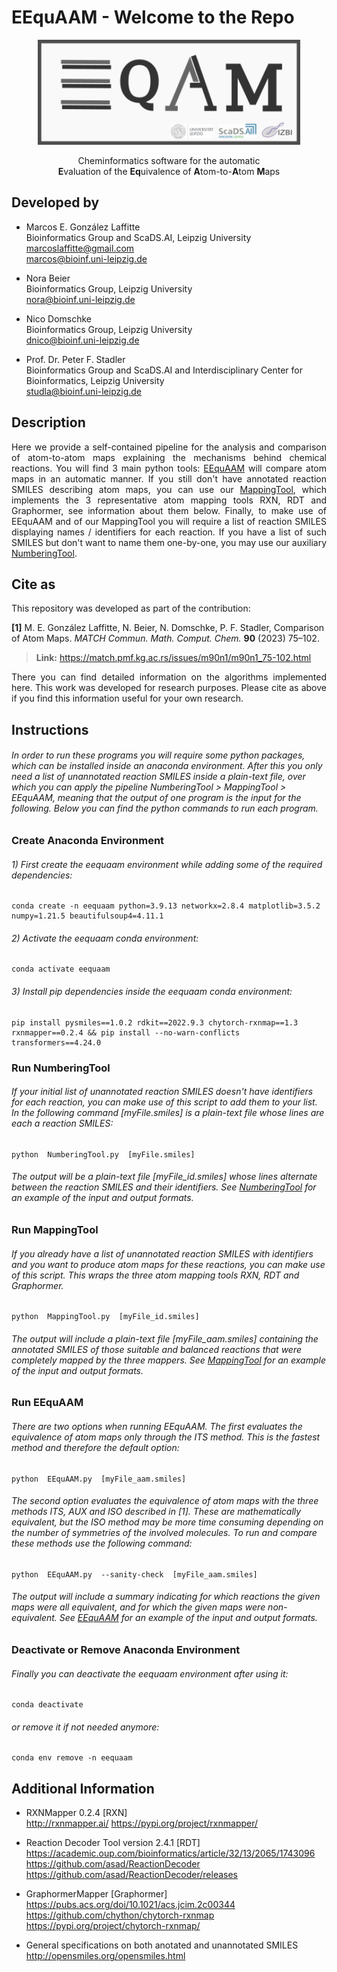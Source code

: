 # EEquAAM - Welcome to the Repo


<p align="center">
<img src="./ReadmeLogo/EEquAAM_logo.png" width="420"/>
</p>


<div align="center">
Cheminformatics software for the automatic<br/>
<strong>E</strong>valuation of the <strong>Eq</strong>uivalence of <strong>A</strong>tom-to-<strong>A</strong>tom <strong>M</strong>aps
</div>


## Developed by

- Marcos E. González Laffitte<br/>
  Bioinformatics Group and ScaDS.AI, Leipzig University<br/>
  marcoslaffitte@gmail.com<br/>
  marcos@bioinf.uni-leipzig.de<br/>

- Nora Beier<br/>
  Bioinformatics Group, Leipzig University<br/>
  nora@bioinf.uni-leipzig.de<br/>

- Nico Domschke<br/>
  Bioinformatics Group, Leipzig University<br/>
  dnico@bioinf.uni-leipzig.de<br/>

- Prof. Dr. Peter F. Stadler<br/>
  Bioinformatics Group and ScaDS.AI and Interdisciplinary Center for Bioinformatics, Leipzig University<br/>
  studla@bioinf.uni-leipzig.de<br/>
  

## Description

<div align="justify">
Here we provide a self-contained pipeline for the analysis and comparison of atom-to-atom maps explaining the mechanisms behind chemical reactions. You will find 3 main python tools: <a href="./EEquAAM">EEquAAM</a> will compare atom maps in an automatic manner. If you still don't have annotated reaction SMILES describing atom maps, you can use our <a href="./MappingTool">MappingTool</a>, which implements the 3 representative atom mapping tools RXN, RDT and Graphormer, see information about them below. Finally, to make use of EEquAAM and of our MappingTool you will require a list of reaction SMILES displaying names / identifiers for each reaction. If you have a list of such SMILES but don't want to name them one-by-one, you may use our auxiliary <a href="./NumberingTool">NumberingTool</a>.
</div>


## Cite as

This repository was developed as part of the contribution:

**[1]**   M. E. González Laffitte, N. Beier, N. Domschke, P. F. Stadler, Comparison of Atom Maps. *MATCH Commun. Math. Comput. Chem.* **90** (2023) 75–102.
> **Link:** https://match.pmf.kg.ac.rs/issues/m90n1/m90n1_75-102.html

<div align="justify">
There you can find detailed information on the algorithms implemented here. This work was developed for research purposes. Please cite as above if you find this information useful for your own research.
</div>


## Instructions

###### In order to run these programs you will require some python packages, which can be installed inside an anaconda environment. After this you only need a list of unannotated reaction SMILES inside a plain-text file, over which you can apply the pipeline NumberingTool > MappingTool > EEquAAM, meaning that the output of one program is the input for the following. Below you can find the python commands to run each program.


### Create Anaconda Environment
###### 1) First create the eequaam environment while adding some of the required dependencies:
```
conda create -n eequaam python=3.9.13 networkx=2.8.4 matplotlib=3.5.2 numpy=1.21.5 beautifulsoup4=4.11.1
```
###### 2) Activate the eequaam conda environment:
```
conda activate eequaam
```
###### 3) Install pip dependencies inside the eequaam conda environment:
```
pip install pysmiles==1.0.2 rdkit==2022.9.3 chytorch-rxnmap==1.3 rxnmapper==0.2.4 && pip install --no-warn-conflicts transformers==4.24.0
```


### Run NumberingTool
###### If your initial list of unannotated reaction SMILES doesn't have identifiers for each reaction, you can make use of this script to add them to your list. In the following command [myFile.smiles] is a plain-text file whose lines are each a reaction SMILES:
```
python  NumberingTool.py  [myFile.smiles]
```
###### The output will be a plain-text file [myFile_id.smiles] whose lines alternate between the reaction SMILES and their identifiers. See <a href="./NumberingTool">NumberingTool</a> for an example of the input and output formats.<br/>



### Run MappingTool
###### If you already have a list of unannotated reaction SMILES with identifiers and you want to produce atom maps for these reactions, you can make use of this script. This wraps the three atom mapping tools RXN, RDT and Graphormer.
```
python  MappingTool.py  [myFile_id.smiles]
```
###### The output will include a plain-text file [myFile_aam.smiles] containing the annotated SMILES of those suitable and balanced reactions that were completely mapped by the three mappers. See <a href="./MappingTool">MappingTool</a> for an example of the input and output formats.<br/>



### Run EEquAAM
###### There are two options when running EEquAAM. The first evaluates the equivalence of atom maps only through the ITS method. This is the fastest method and therefore the default option:
```
python  EEquAAM.py  [myFile_aam.smiles]
```
###### The second option evaluates the equivalence of atom maps with the three methods ITS, AUX and ISO described in [1]. These are mathematically equivalent, but the ISO method may be more time consuming depending on the number of symmetries of the involved molecules. To run and compare these methods use the following command:
```
python  EEquAAM.py  --sanity-check  [myFile_aam.smiles]
```
###### The output will include a summary indicating for which reactions the given maps were all equivalent, and for which the given maps were non-equivalent. See <a href="./EEquAAM">EEquAAM</a> for an example of the input and output formats.<br/>



### Deactivate or Remove Anaconda Environment
###### Finally you can deactivate the eequaam environment after using it:
```
conda deactivate
```
###### or remove it if not needed anymore:
```
conda env remove -n eequaam
```


## Additional Information


- RXNMapper 0.2.4 [RXN]<br/>
  http://rxnmapper.ai/
  https://pypi.org/project/rxnmapper/<br/>

- Reaction Decoder Tool version 2.4.1 [RDT]<br/>
  https://academic.oup.com/bioinformatics/article/32/13/2065/1743096
  https://github.com/asad/ReactionDecoder<br/>
  https://github.com/asad/ReactionDecoder/releases<br/>
  
- GraphormerMapper [Graphormer]<br/>
  https://pubs.acs.org/doi/10.1021/acs.jcim.2c00344
  https://github.com/chython/chytorch-rxnmap<br/>
  https://pypi.org/project/chytorch-rxnmap/<br/>

- General specifications on both anotated and unannotated SMILES<br/>
  http://opensmiles.org/opensmiles.html